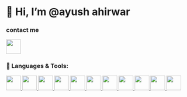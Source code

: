                                             
     
<H1> 👋 Hi, I’m @ayush ahirwar</H1> 
 



<h3>
  contact me 
</h3>
<!-- [![LinkedIn](https://th.bing.com/th/id/OIP.P_z8uTsVJ8tmPn2prJwOpQHaHa?rs=1&pid=ImgDetMain)](https://www.linkedin.com/in/ayush-x-ahirwar) -->
<a href="https://www.linkedin.com/in/ayush-x-ahirwar" target="_blank">
    <img src="https://cdn-icons-png.flaticon.com/512/174/174857.png" width="40" height="40">
</a>

### 🚀 Languages & Tools:

<a href="https://go.dev/" target="_blank">
    <img src="https://cdn.jsdelivr.net/gh/devicons/devicon/icons/go/go-original.svg" width="40" height="40">
</a>

<a href="https://cplusplus.com/" target="_blank">
    <img src="https://cdn-icons-png.flaticon.com/512/6132/6132222.png" width="40" height="40">
</a>
<a href="https://www.python.org/" target="_blank">
    <img src="https://cdn-icons-png.flaticon.com/512/5968/5968350.png" width="40" height="40">
</a>
<a href="https://developer.mozilla.org/en-US/docs/Web/JavaScript" target="_blank">
    <img src="https://cdn-icons-png.flaticon.com/512/5968/5968292.png" width="40" height="40">
</a>
<a href="https://tailwindcss.com/" target="_blank">
    <img src="https://upload.wikimedia.org/wikipedia/commons/d/d5/Tailwind_CSS_Logo.svg" width="40" height="40">
</a>
<a href="https://reactjs.org/" target="_blank">
    <img src="https://cdn-icons-png.flaticon.com/512/1126/1126012.png" width="40" height="40">
</a>
<a href="https://www.mongodb.com/" target="_blank">
    <img src="https://cdn-icons-png.flaticon.com/512/5968/5968342.png" width="40" height="40">
</a>
<a href="https://nodejs.org/" target="_blank">
    <img src="https://cdn-icons-png.flaticon.com/512/919/919825.png" width="40" height="40">
</a>
<a href="https://leetcode.com/u/ayushwar/" target="_blank">
    <img src="https://upload.wikimedia.org/wikipedia/commons/1/19/LeetCode_logo_black.png" width="40" height="40">
</a>
<a href="https://git-scm.com/" target="_blank">
    <img src="https://th.bing.com/th/id/OIP.q0DQLwqov4XeEv1FvaWwwAHaHa?rs=1&pid=ImgDetMain" width="40" height="40">
</a>
<a href="https://github.com/" target="_blank">
    <img src="https://cdn-icons-png.flaticon.com/512/733/733553.png" width="40" height="40">
</a>




<!---
ayushwar/ayushwar is a ✨ special ✨ repository because its `README.md` (this file) appears on your GitHub profile.
You can click the Preview link to take a look at your changes.
--->
